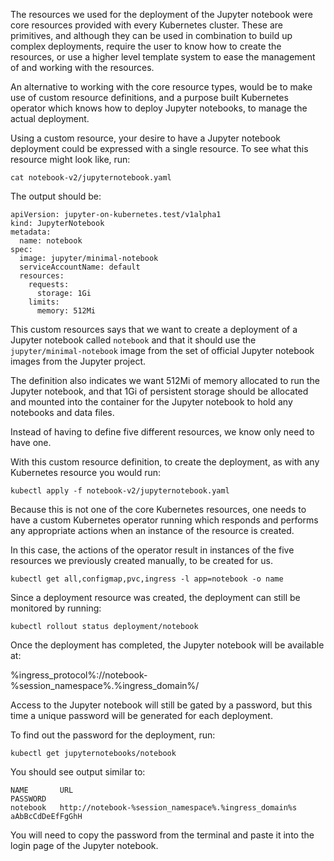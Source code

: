 The resources we used for the deployment of the Jupyter notebook were core resources provided with every Kubernetes cluster. These are primitives, and although they can be used in combination to build up complex deployments, require the user to know how to create the resources, or use a higher level template system to ease the management of and working with the resources.

An alternative to working with the core resource types, would be to make use of custom resource definitions, and a purpose built Kubernetes operator which knows how to deploy Jupyter notebooks, to manage the actual deployment.

Using a custom resource, your desire to have a Jupyter notebook deployment could be expressed with a single resource. To see what this resource might look like, run:

```execute
cat notebook-v2/jupyternotebook.yaml
```

The output should be:

```
apiVersion: jupyter-on-kubernetes.test/v1alpha1
kind: JupyterNotebook
metadata:
  name: notebook
spec:
  image: jupyter/minimal-notebook
  serviceAccountName: default
  resources:
    requests:
      storage: 1Gi
    limits:
      memory: 512Mi
```

This custom resources says that we want to create a deployment of a Jupyter notebook called ``notebook`` and that it should use the ``jupyter/minimal-notebook`` image from the set of official Jupyter notebook images from the Jupyter project.

The definition also indicates we want 512Mi of memory allocated to run the Jupyter notebook, and that 1Gi of persistent storage should be allocated and mounted into the container for the Jupyter notebook to hold any notebooks and data files.

Instead of having to define five different resources, we know only need to have one.

With this custom resource definition, to create the deployment, as with any Kubernetes resource you would run:

```execute
kubectl apply -f notebook-v2/jupyternotebook.yaml
```

Because this is not one of the core Kubernetes resources, one needs to have a custom Kubernetes operator running which responds and performs any appropriate actions when an instance of the resource is created.

In this case, the actions of the operator result in instances of the five resources we previously created manually, to be created for us.

```execute
kubectl get all,configmap,pvc,ingress -l app=notebook -o name
```

Since a deployment resource was created, the deployment can still be monitored by running:

```execute
kubectl rollout status deployment/notebook
```

Once the deployment has completed, the Jupyter notebook will be available at:

%ingress_protocol%://notebook-%session_namespace%.%ingress_domain%/

Access to the Jupyter notebook will still be gated by a password, but this time a unique password will be generated for each deployment.

To find out the password for the deployment, run:

```execute
kubectl get jupyternotebooks/notebook
```

You should see output similar to:

```
NAME       URL                                                                     PASSWORD
notebook   http://notebook-%session_namespace%.%ingress_domain%s   aAbBcCdDeEfFgGhH
```

You will need to copy the password from the terminal and paste it into the login page of the Jupyter notebook.
